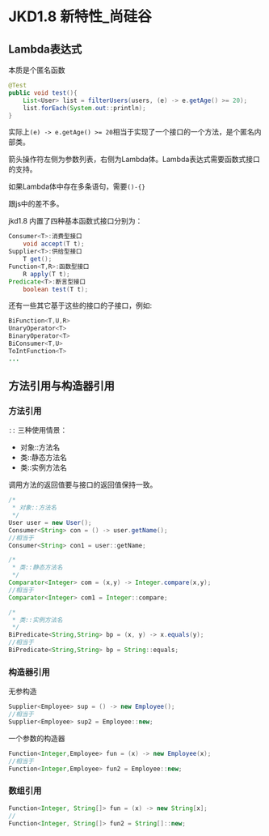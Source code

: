 # JKD1.8 新特性_尚硅谷

## Lambda表达式
本质是个匿名函数

```java
@Test
public void test(){
    List<User> list = filterUsers(users, (e) -> e.getAge() >= 20);
    list.forEach(System.out::println);
}
```
实际上`(e) -> e.getAge() >= 20`相当于实现了一个接口的一个方法，是个匿名内部类。

箭头操作符左侧为参数列表，右侧为Lambda体。Lambda表达式需要函数式接口的支持。

如果Lambda体中存在多条语句，需要`()-{}`

跟js中的差不多。

jkd1.8 内置了四种基本函数式接口分别为：
```java
Consumer<T>:消费型接口
    void accept(T t);
Supplier<T>:供给型接口
    T get();
Function<T,R>:函数型接口
    R apply(T t);
Predicate<T>:断言型接口
    boolean test(T t);
```
还有一些其它基于这些的接口的子接口，例如:
```java
BiFunction<T,U,R>
UnaryOperator<T>
BinaryOperator<T>
BiConsumer<T,U>
ToIntFunction<T>
...
```

## 方法引用与构造器引用
### 方法引用
`::`
三种使用情景：
- 对象::方法名
- 类::静态方法名
- 类::实例方法名

调用方法的返回值要与接口的返回值保持一致。
```java
/*
 * 对象::方法名
 */
User user = new User();
Consumer<String> con = () -> user.getName();
//相当于
Consumer<String> con1 = user::getName;
```

```java
/*
 * 类::静态方法名
 */
Comparator<Integer> com = (x,y) -> Integer.compare(x,y);
//相当于
Comparator<Integer> com1 = Integer::compare;
```

```java
/*
 * 类::实例方法名
 */
BiPredicate<String,String> bp = (x, y) -> x.equals(y);
//相当于
BiPredicate<String,String> bp = String::equals;
```

### 构造器引用
无参构造
```java
Supplier<Employee> sup = () -> new Employee();
//相当于
Supplier<Employee> sup2 = Employee::new;
```

一个参数的构造器
```java
Function<Integer,Employee> fun = (x) -> new Employee(x);
//相当于
Function<Integer,Employee> fun2 = Employee::new;
```


### 数组引用
```java
Function<Integer, String[]> fun = (x) -> new String[x];
//
Function<Integer, String[]> fun2 = String[]::new;
```